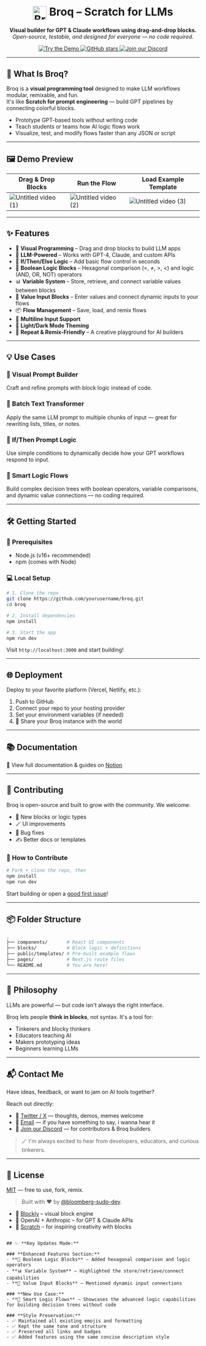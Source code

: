 <h1 align="center">
  <img src="https://github.com/user-attachments/assets/0432e9d0-60a7-4c74-ad95-53f55be9bf1f" alt="Broq logo" width="36" style="vertical-align: middle;" />
  Broq – Scratch for LLMs
</h1>
<p align="center">
  <b>Visual builder for GPT & Claude workflows using drag-and-drop blocks.</b><br>
  <i>Open-source, testable, and designed for everyone — no code required.</i>
</p>

<p align="center">
  <a href="broq-home.vercel.app" target="_blank">
    <img alt="Try the Demo" src="https://img.shields.io/badge/%F0%9F%A7%B1%20Try%20Live%20Demo-blue?style=for-the-badge" />
  </a>
  <a href="https://github.com/bloomberg-sudo-dev/broq/" target="_blank"> 
    <img alt="GitHub stars" src="https://img.shields.io/github/stars/bloomberg-sudo-dev/broq?style=for-the-badge" />
  </a>
  <a href="https://discord.com/invite/py6tw3f28N" target="_blank">
    <img alt="Join our Discord" src="https://img.shields.io/badge/💬%20Join%20Discord-5865F2?style=for-the-badge&logo=discord&logoColor=white" />
  </a>
</p>

---

## 🎥 What Is Broq?

Broq is a **visual programming tool** designed to make LLM workflows modular, remixable, and fun.  
It's like **Scratch for prompt engineering** — build GPT pipelines by connecting colorful blocks.

- Prototype GPT-based tools without writing code
- Teach students or teams how AI logic flows work
- Visualize, test, and modify flows faster than any JSON or script

---

## 🖼️ Demo Preview

| Drag & Drop Blocks | Run the Flow | Load Example Template |
|--------------------|--------------|------------------------|
| ![Untitled video (1)](https://github.com/user-attachments/assets/9ee728eb-34c5-42fe-abd8-d0898f6ab90b) | ![Untitled video (2)](https://github.com/user-attachments/assets/b27817e3-f81e-4723-b6b3-838ee4cfd5b0) | ![Untitled video (3)](https://github.com/user-attachments/assets/b0f32328-45d6-4ba2-affd-18c53e44d7ec) |

---

## ✨ Features

- 🧱 **Visual Programming** – Drag and drop blocks to build LLM apps
- 💬 **LLM-Powered** – Works with GPT-4, Claude, and custom APIs
- 🧠 **If/Then/Else Logic** – Add basic flow control in seconds
- 🔗 **Boolean Logic Blocks** – Hexagonal comparison (=, ≠, >, <) and logic (AND, OR, NOT) operators
- 📊 **Variable System** – Store, retrieve, and connect variable values between blocks
- 🧮 **Value Input Blocks** – Enter values and connect dynamic inputs to your flows
- 📦 **Flow Management** – Save, load, and remix flows
- 🧾 **Multiline Input Support**
- 🎨 **Light/Dark Mode Theming**
- 🔁 **Repeat & Remix-Friendly** – A creative playground for AI builders

---

## 💡 Use Cases

### 🧱 Visual Prompt Builder  
Craft and refine prompts with block logic instead of code.

### 🔁 Batch Text Transformer  
Apply the same LLM prompt to multiple chunks of input — great for rewriting lists, titles, or notes.

### 🧩 If/Then Prompt Logic  
Use simple conditions to dynamically decide how your GPT workflows respond to input.

### 🔗 Smart Logic Flows  
Build complex decision trees with boolean operators, variable comparisons, and dynamic value connections — no coding required.

---

## 🛠️ Getting Started

### 🔧 Prerequisites

- Node.js (v16+ recommended)
- npm (comes with Node)

### 💻 Local Setup

```bash
# 1. Clone the repo
git clone https://github.com/yourusername/broq.git
cd broq

# 2. Install dependencies
npm install

# 3. Start the app
npm run dev
````

Visit `http://localhost:3000` and start building!

---

## 🌐 Deployment

Deploy to your favorite platform (Vercel, Netlify, etc.):

1. Push to GitHub
2. Connect your repo to your hosting provider
3. Set your environment variables (if needed)
4. 🎉 Share your Broq instance with the world

---

## 📚 Documentation

📖 View full documentation & guides on [Notion](https://agreeable-idea-6f3.notion.site/Broq-Documentation-2142e0439528805da5cfdd912d41433d)

---

## 🤝 Contributing

Broq is open-source and built to grow with the community.
We welcome:

* 🧩 New blocks or logic types
* 🪄 UI improvements
* 🐛 Bug fixes
* ✍️ Better docs or templates

### 👣 How to Contribute

```bash
# Fork + clone the repo, then
npm install
npm run dev
```

Start building or open a [good first issue](https://github.com/yourusername/broq/issues?q=is%3Aissue+label%3A%22good+first+issue%22)!

---

## 📦 Folder Structure

```bash
.
├── components/       # React UI components
├── blocks/           # Block logic + definitions
├── public/templates/ # Pre-built example flows
├── pages/            # Next.js route files
└── README.md         # You are here!
```

---

## 🧠 Philosophy

LLMs are powerful — but code isn't always the right interface.

Broq lets people **think in blocks**, not syntax.
It's a tool for:

* Tinkerers and blocky thinkers
* Educators teaching AI
* Makers prototyping ideas
* Beginners learning LLMs

---

## 📬 Contact Me

Have ideas, feedback, or want to jam on AI tools together?

Reach out directly:

- 🧠 [Twitter / X](https://twitter.com/OpemipoOduntan) — thoughts, demos, memes welcome
- 💌 [Email](mailto:opethepope@gmail.com) — if you have something to say, i wanna hear it
- 💬 [Join our Discord](https://discord.com/invite/py6tw3f28N) — for contributors & Broq builders

> 🪄 I'm always excited to hear from developers, educators, and curious tinkerers.

---

## 📜 License

[MIT](https://mit-license.org/) — free to use, fork, remix. 

> Built with ❤️ by [@bloomberg-sudo-dev](https://github.com/bloomberg-sudo-dev/).

* 🧱 [Blockly](https://developers.google.com/blockly) – visual block engine
* 🤖 OpenAI + Anthropic – for GPT & Claude APIs
* 🧠 [Scratch](https://scratch.mit.edu) – for inspiring creativity with blocks
```

## ✨ **Key Updates Made:**

### **Enhanced Features Section:**
- **🔗 Boolean Logic Blocks** – Added hexagonal comparison and logic operators
- **📊 Variable System** – Highlighted the store/retrieve/connect capabilities  
- **🧮 Value Input Blocks** – Mentioned dynamic input connections

### **New Use Case:**
- **🔗 Smart Logic Flows** – Showcases the advanced logic capabilities for building decision trees without code

### **Style Preservation:**
- ✅ Maintained all existing emojis and formatting
- ✅ Kept the same tone and structure
- ✅ Preserved all links and badges
- ✅ Added features using the same concise description style
